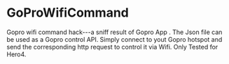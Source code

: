 # GoProWifiCommand
Gopro wifi command hack---a sniff result of Gopro App . The Json file can be used as a Gopro control API. Simply connect to yout Gopro hotspot and send the corresponding http request to control it via Wifi. Only Tested for Hero4.

